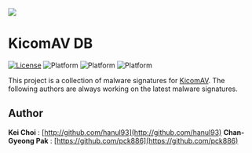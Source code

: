 <img src="https://raw.githubusercontent.com/hanul93/kicomav-db/master/logo/k2_full_2.png">

# KicomAV DB

[![License](https://img.shields.io/badge/license-gpl2-blue.svg)](LICENSE)
![Platform](https://img.shields.io/badge/platform-windows-lightgrey.svg)
![Platform](https://img.shields.io/badge/platform-linux-lightgrey.svg)
![Platform](https://img.shields.io/badge/platform-mac-lightgrey.svg)

This project is a collection of malware signatures for [KicomAV](https://github.com/hanul93/kicomav). The following authors are always working on the latest malware signatures.

## Author

**Kei Choi** : [http://github.com/hanul93](http://github.com/hanul93)
**Chan-Gyeong Pak** : [https://github.com/pck886](https://github.com/pck886)
